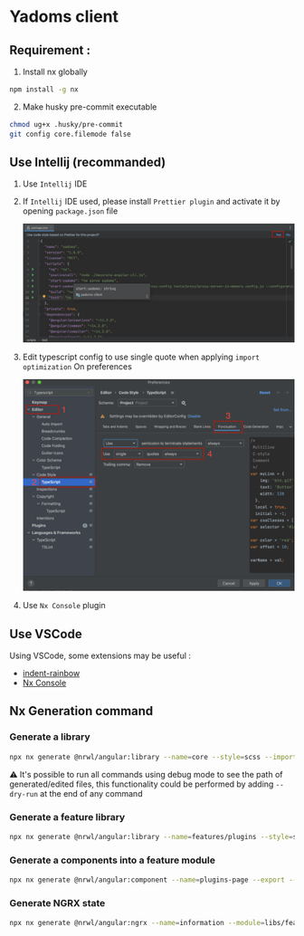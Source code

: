 # Yadoms client

## Requirement :

1. Install nx globally

```bash
npm install -g nx
```

2. Make husky pre-commit executable

```bash
chmod ug+x .husky/pre-commit
git config core.filemode false
```

## Use Intellij (recommanded)

1. Use `Intellij` IDE
2. If `Intellij` IDE used, please install `Prettier plugin` and activate it by opening `package.json` file

   ![missing image](./documentation-assets/prettier.png)

3. Edit typescript config to use single quote when applying `import optimization`
   On preferences

   ![missing image](./documentation-assets/single-quotes.png)

4. Use `Nx Console` plugin

## Use VSCode

Using VSCode, some extensions may be useful :
- [indent-rainbow](https://marketplace.visualstudio.com/items?itemName=oderwat.indent-rainbow)
- [Nx Console](https://marketplace.visualstudio.com/items?itemName=nrwl.angular-console)

## Nx Generation command

### Generate a library

```bash
npx nx generate @nrwl/angular:library --name=core --style=scss --importPath=@yadoms/core
```

⚠️ It's possible to run all commands using debug mode to see the path of generated/edited files, this functionality could be performed by adding `--dry-run` at the end of any command

### Generate a feature library

```bash
npx nx generate @nrwl/angular:library --name=features/plugins --style=scss --importPath=@yadoms/features/plugins
```

### Generate a components into a feature module

```bash
npx nx generate @nrwl/angular:component --name=plugins-page --export --path=libs/features/plugins/src/lib/components
```

### Generate NGRX state

```bash
npx nx generate @nrwl/angular:ngrx --name=information --module=libs/features/plugins/src/lib/features-plugins.module.ts --directory=+state/plugins --barrels
```
